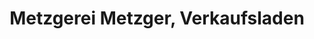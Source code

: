 ---
title: "Metzgerei Metzger, Verkaufsladen"
url: /winterthur/metzgerei-metzger-verkaufsladen/
shop: Metzgerei
---